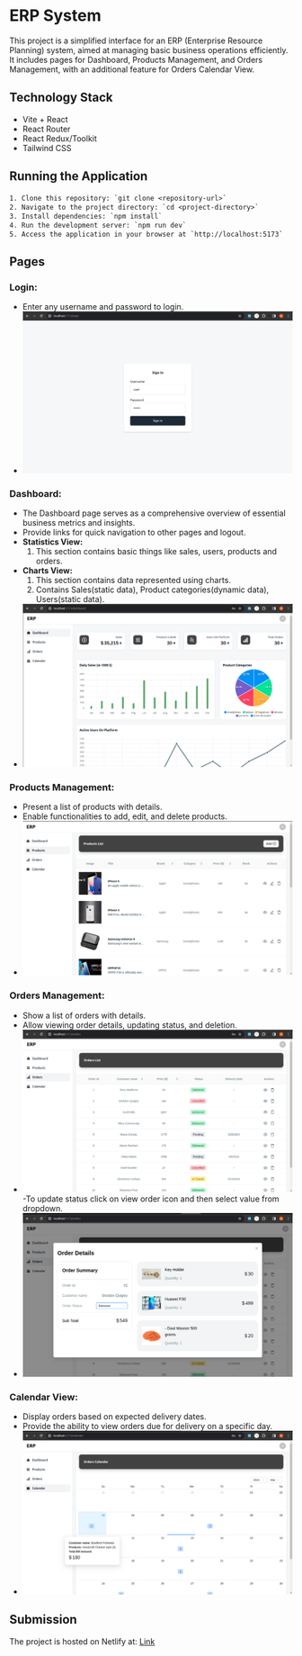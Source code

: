 
# ERP System


This project is a simplified interface for an ERP (Enterprise Resource Planning) system, aimed at managing basic business operations efficiently. It includes pages for Dashboard, Products Management, and Orders Management, with an additional feature for Orders Calendar View.


## Technology Stack


- Vite + React
- React Router
- React Redux/Toolkit
- Tailwind CSS


## Running the Application


    1. Clone this repository: `git clone <repository-url>`    
    2. Navigate to the project directory: `cd <project-directory>`
    3. Install dependencies: `npm install`
    4. Run the development server: `npm run dev`
    5. Access the application in your browser at `http://localhost:5173`




## Pages


### Login:


- Enter any username and password to login.
- ![login](/public/login.png)


### Dashboard:


- The Dashboard page serves as a comprehensive overview of essential business metrics and insights.
- Provide links for quick navigation to other pages and logout.
- **Statistics View:** 
    1. This section contains basic things like sales, users, products and orders.
- **Charts View:** 
    1. This section contains data represented using charts.
    2. Contains Sales(static data), Product categories(dynamic data), Users(static data).
- ![dashboard](/public/dashboard.png)


### Products Management:


- Present a list of products with details.
- Enable functionalities to add, edit, and delete products.
- ![products](/public/products.png)


### Orders Management:


- Show a list of orders with details.
- Allow viewing order details, updating status, and deletion.
- ![orders](/public/orders.png)
-To update status click on view order icon and then select value from dropdown. 
- ![orderstatus](/public/orderstatus.png)


### Calendar View:


- Display orders based on expected delivery dates.
- Provide the ability to view orders due for delivery on a specific day.
- ![calendar](/public/calendar.png)


## Submission


The project is hosted on Netlify at: [Link](<repository-url>)